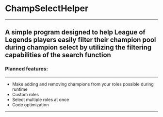 # ChampSelectHelper
--------
A simple program designed to help League of Legends players easily filter their champion pool during champion select by utilizing the filtering capabilities of the search function
--------

### Planned features:
-----
* Make adding and removing champions from your roles possible during runtime
* Custom roles
* Select multiple roles at once
* Code optimization
-----